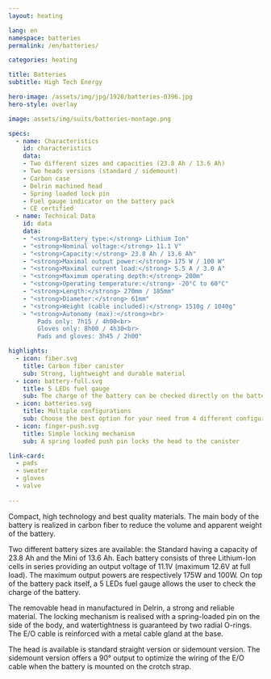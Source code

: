 ```yaml
---
layout: heating

lang: en
namespace: batteries
permalink: /en/batteries/

categories: heating

title: Batteries
subtitle: High Tech Energy

hero-image: /assets/img/jpg/1920/batteries-0396.jpg
hero-style: overlay

image: assets/img/suits/batteries-montage.png

specs:
  - name: Characteristics
    id: characteristics
    data:
    - Two different sizes and capacities (23.8 Ah / 13.6 Ah)
    - Two heads versions (standard / sidemount)
    - Carbon case
    - Delrin machined head
    - Spring loaded lock pin
    - Fuel gauge indicator on the battery pack
    - CE certified
  - name: Technical Data
    id: data
    data:
    - "<strong>Battery type:</strong> Lithium Ion"
    - "<strong>Nominal voltage:</strong> 11.1 V"
    - "<strong>Capacity:</strong> 23.8 Ah / 13.6 Ah"
    - "<strong>Maximal output power:</strong> 175 W / 100 W"
    - "<strong>Maximal current load:</strong> 5.5 A / 3.0 A"
    - "<strong>Maximum operating depth:</strong> 200m"
    - "<strong>Operating temperature:</strong> -20°C to 60°C"
    - "<strong>Length:</strong> 270mm / 185mm"
    - "<strong>Diameter:</strong> 61mm"
    - "<strong>Weight (cable included):</strong> 1510g / 1040g"
    - "<strong>Autonomy (max):</strong><br>
        Pads only: 7h15 / 4h00<br>
        Gloves only: 8h00 / 4h30<br>
        Pads and gloves: 3h45 / 2h00"

highlights:
  - icon: fiber.svg
    title: Carbon fiber canister
    sub: Strong, lightweight and durable material
  - icon: battery-full.svg
    title: 5 LEDs fuel gauge
    sub: The charge of the battery can be checked directly on the battery pack
  - icon: batteries.svg
    title: Multiple configurations
    sub: Choose the best option for your need from 4 different configurations available
  - icon: finger-push.svg
    title: Simple locking mechanism
    sub: A spring loaded push pin locks the head to the canister

link-card:
  - pads
  - sweater
  - gloves
  - valve
  
---
```

Compact, high technology and best quality materials. The main body of the battery is realized in carbon fiber to reduce the volume and apparent weight of the battery.

Two different battery sizes are available: the Standard having a capacity of 23.8 Ah and the Mini of 13.6 Ah. Each battery consists of three Lithium-Ion cells in series providing an output voltage of 11.1V (maximum 12.6V at full load). The maximum output powers are respectively 175W and 100W. On top of the battery pack itself, a 5 LEDs fuel gauge allows the user to check the charge of the battery.

The removable head in manufactured in Delrin, a strong and reliable material. The locking mechanism is realised with a spring-loaded pin on the side of the body, and watertightness is guaranteed by two radial O-rings. The E/O cable is reinforced with a metal cable gland at the base. 

The head is available is standard straight version or sidemount version. The sidemount version offers a 90° output to optimize the wiring of the E/O cable when the battery is mounted on the crotch strap.